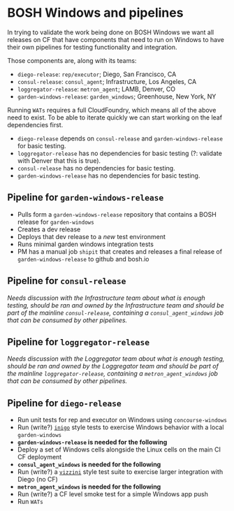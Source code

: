 # BOSH Windows and pipelines

In trying to validate the work being done on BOSH Windows we want all releases
on CF that have components that need to run on Windows to have their own
pipelines for testing functionality and integration.

Those components are, along with its teams:

  * `diego-release`: `rep/executor`; Diego, San Francisco, CA
  * `consul-release`: `consul_agent`; Infrastructure, Los Angeles, CA
  * `loggregator-release`: `metron_agent`; LAMB, Denver, CO
  * `garden-windows-release`: `garden_windows`; Greenhouse, New York, NY

Running `WATs` requires a full CloudFoundry, which means all of the above need
to exist. To be able to iterate quickly we can start working on the leaf
dependencies first.

  * `diego-release` depends on `consul-release` and `garden-windows-release` for basic testing.
  * `loggregator-release` has no dependencies for basic testing (?: validate
    with Denver that this is true).
  * `consul-release` has no dependencies for basic testing.
  * `garden-windows-release` has no dependencies for basic testing.

## Pipeline for `garden-windows-release`

* Pulls form a `garden-windows-release` repository that contains a BOSH release
  for `garden-windows`
* Creates a dev release
* Deploys that dev release to a *new* test environment
* Runs minimal garden windows integration tests
* PM has a manual job `shipit` that creates and releases a final release of
  `garden-windows-release` to github and bosh.io

## Pipeline for `consul-release`

*Needs discussion with the Infrastructure team about what is enough testing,
should be ran and owned by the Infrastructure team and should be part of the
mainline `consul-release`, containing a `consul_agent_windows` job that can be
consumed by other pipelines.*

## Pipeline for `loggregator-release`

*Needs discussion with the Loggregator team about what is enough testing,
should be ran and owned by the Loggregator team and should be part of the
mainline `loggregator-release`, containing a `metron_agent_windows` job that
can be consumed by other pipelines.*

## Pipeline for `diego-release`

  * Run unit tests for rep and executor on Windows using `concourse-windows`
  * Run (write?) [`inigo`](http://github.com/cloudfoundry-incubator/inigo)
    style tests to exercise Windows behavior with a local `garden-windows`
  * **`garden-windows-release` is needed for the following**
  * Deploy a set of Windows cells alongside the Linux cells on the main CI CF
    deployment
  * **`consul_agent_windows` is needed for the following**
  * Run (write?) a
    [`vizzini`](http://github.com/cloudfoundry-incubator/vizzini) style test
    suite to exercise larger integration with Diego (no CF)
  * **`metron_agent_windows` is needed for the following**
  * Run (write?) a CF level smoke test for a simple Windows app push
  * Run `WATs`
